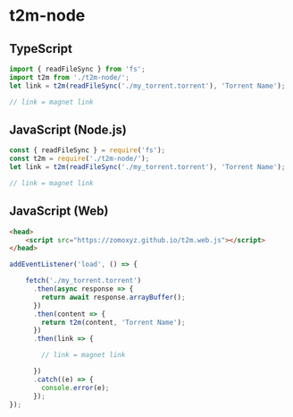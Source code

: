 # t2m-node

## TypeScript

```typescript
import { readFileSync } from 'fs';
import t2m from './t2m-node/';
let link = t2m(readFileSync('./my_torrent.torrent'), 'Torrent Name');

// link = magnet link
```

## JavaScript (Node.js)

```javascript
const { readFileSync } = require('fs');
const t2m = require('./t2m-node/');
let link = t2m(readFileSync('./my_torrent.torrent'), 'Torrent Name');

// link = magnet link
```

## JavaScript (Web)

```html
<head>
    <script src="https://zomoxyz.github.io/t2m.web.js"></script>
</head>
```

```javascript
addEventListener('load', () => {

    fetch('./my_torrent.torrent')
      .then(async response => {
        return await response.arrayBuffer();
      })
      .then(content => {
        return t2m(content, 'Torrent Name');
      })
      .then(link => {

        // link = magnet link

      })
      .catch((e) => {
        console.error(e);
      });
});
```
